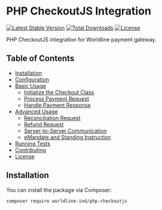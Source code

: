 # PHP CheckoutJS Integration

[![Latest Stable Version](https://poser.pugx.org/worldline-ind/php-checkoutjs/v/stable)](https://packagist.org/packages/worldline-ind/php-checkoutjs)
[![Total Downloads](https://poser.pugx.org/worldline-ind/php-checkoutjs/downloads)](https://packagist.org/packages/worldline-ind/php-checkoutjs)
[![License](https://poser.pugx.org/worldline-ind/php-checkoutjs/license)](https://packagist.org/packages/worldline-ind/php-checkoutjs)

PHP CheckoutJS integration for Worldline payment gateway.

## Table of Contents

- [Installation](#installation)
- [Configuration](#configuration)
- [Basic Usage](#basic-usage)
  - [Initialize the Checkout Class](#initialize-the-checkout-class)
  - [Process Payment Request](#process-payment-request)
  - [Handle Payment Response](#handle-payment-response)
- [Advanced Usage](#advanced-usage)
  - [Reconciliation Request](#reconciliation-request)
  - [Refund Request](#refund-request)
  - [Server-to-Server Communication](#server-to-server-communication)
  - [eMandate and Standing Instruction](#emandate-and-standing-instruction)
- [Running Tests](#running-tests)
- [Contributing](#contributing)
- [License](#license)

## Installation

You can install the package via Composer:

```bash
composer require worldline-ind/php-checkoutjs
